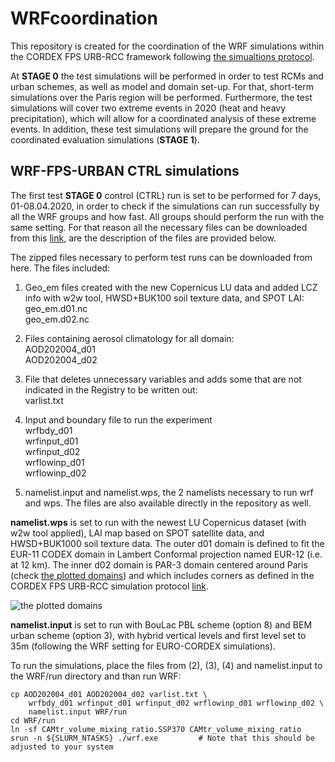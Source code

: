 # WRFcoordination

This repository is created for the coordination of the WRF simulations within the CORDEX FPS URB-RCC framework following [the simualtions protocol](https://docs.google.com/document/d/1R4O1x67Tpr-qcEPlkzKDvJP1itoxKPbaBZO9gpIfamc/edit).

At **STAGE 0** the test simulations will be performed in order to test RCMs and urban schemes, as well as model and domain set-up. For that, short-term simulations over the Paris region will be performed. Furthermore, the test simulations will cover two extreme events in 2020 (heat and heavy precipitation), which will allow for a coordinated analysis of these extreme events. 
In addition, these test simulations will prepare the ground for the coordinated evaluation simulations (**STAGE 1**). 

## WRF-FPS-URBAN CTRL simulations

The first test **STAGE 0** control (CTRL) run is set to be performed for 7 days, 01-08.04.2020, in order to check if the simulations can run successfully by all the WRF groups and how fast. All groups should perform the run with the same setting. For that reason all the necessary files can be downloaded from this [link](https://www.dropbox.com/s/i4in7ib0suld7lp/fps_urban_file_urb3.tar?dl=0), are the description of the files are provided below.

The zipped files necessary to perform test runs can be downloaded from here. The files included:
1. Geo_em files created with the new Copernicus LU data and added LCZ info with w2w tool, HWSD+BUK100 soil texture data, and SPOT LAI:
	<br /> geo_em.d01.nc
	<br /> geo_em.d02.nc
2. Files containing aerosol climatology for all domain:
	<br /> AOD202004_d01
	<br /> AOD202004_d02
3. File that deletes unnecessary variables and adds some that are not indicated in the Registry to be written out:
	<br /> varlist.txt
4. Input and boundary file to run the experiment
	<br /> wrfbdy_d01
	<br /> wrfinput_d01
	<br /> wrfinput_d02
	<br /> wrflowinp_d01
	<br /> wrflowinp_d02
    
5. namelist.input and namelist.wps, the 2 namelists necessary to run wrf and wps. The files are also available directly in the repository as well.

**namelist.wps** is set to run with the newest LU Copernicus dataset (with w2w tool applied), LAI map based on SPOT satellite data, and HWSD+BUK1000 soil texture data. The outer d01 domain is defined to fit the EUR-11 CODEX domain in Lambert Conformal projection named EUR-12 (i.e. at 12 km). The inner d02 domain is PAR-3 domain centered around Paris (check [the plotted domains](https://github.com/FPS-URB-RCC/WRFcoordination/blob/CTRL/domains_EP.png)) and which includes corners as defined in the CORDEX FPS URB-RCC simulation protocol [link](https://docs.google.com/document/d/1R4O1x67Tpr-qcEPlkzKDvJP1itoxKPbaBZO9gpIfamc/edit).

![the plotted domains](https://github.com/FPS-URB-RCC/WRFcoordination/blob/CTRL/domains_EP.png)

**namelist.input** is set to run with BouLac PBL scheme (option 8) and BEM urban scheme (option 3), with hybrid vertical levels and first level set to 35m (following the WRF setting for EURO-CORDEX simulations).

To run the simulations, place the files from (2), (3), (4) and namelist.input to the WRF/run directory and than run WRF:

	cp AOD202004_d01 AOD202004_d02 varlist.txt \
		wrfbdy_d01 wrfinput_d01 wrfinput_d02 wrflowinp_d01 wrflowinp_d02 \
		namelist.input WRF/run
	cd WRF/run
	ln -sf CAMtr_volume_mixing_ratio.SSP370 CAMtr_volume_mixing_ratio
	srun -n ${SLURM_NTASKS} ./wrf.exe   	  # Note that this should be adjusted to your system

